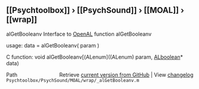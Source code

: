 ## [[Psychtoolbox]] &#8250; [[PsychSound]] &#8250; [[MOAL]] &#8250; [[wrap]]

alGetBooleanv  Interface to [OpenAL](OpenAL) function alGetBooleanv  
  
usage:  data = alGetBooleanv( param )  
  
C function:  void alGetBooleanv[(ALenum]((ALenum) param, [ALboolean](ALboolean)\* data)  




<div class="code_header" style="text-align:right;">
  <span style="float:left;">Path&nbsp;&nbsp;</span> <span class="counter">Retrieve <a href=
  "https://raw.github.com/Psychtoolbox-3/Psychtoolbox-3/beta/Psychtoolbox/PsychSound/MOAL/wrap/_alGetBooleanv.m">current version from GitHub</a> | View <a href=
  "https://github.com/Psychtoolbox-3/Psychtoolbox-3/commits/beta/Psychtoolbox/PsychSound/MOAL/wrap/_alGetBooleanv.m">changelog</a></span>
</div>
<div class="code">
  <code>Psychtoolbox/PsychSound/MOAL/wrap/_alGetBooleanv.m</code>
</div>

